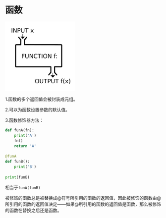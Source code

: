# 函数

![](/images/python-function.png)

1.函数的多个返回值会被封装成元组。

2.可以为函数设置参数的默认值。

3.函数修饰器方法：
```python
def funA(fn):
    print('A')
    fn()
    return 'A'

@funA
def funB():
    print('B')

print(funB)
```
相当于`funA(funB)`

被修饰的函数总是被替换成@符号所引用的函数的返回值，因此被修饰的函数由@所引用的函数的返回值决定——如果@所引用的函数的返回值是函数，那么被修饰的函数在替换之后还是函数。




